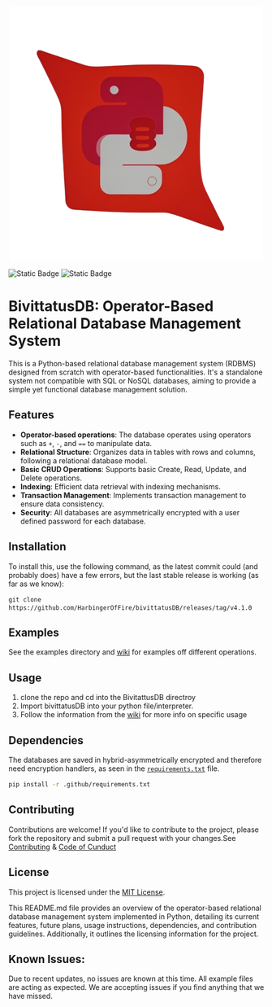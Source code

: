 <p align="center">
<img src="./logo.png" />
</p>

![Static Badge](https://img.shields.io/badge/Version-4.1.0-%20green)
![Static Badge](https://img.shields.io/badge/Language%20-%20Python%20(3.x)-blue)

# BivittatusDB: Operator-Based Relational Database Management System

This is a Python-based relational database management system (RDBMS) designed from scratch with operator-based functionalities. It's a standalone system not compatible with SQL or NoSQL databases, aiming to provide a simple yet functional database management solution.

## Features
- **Operator-based operations**: The database operates using operators such as `+`, `-`, and `==` to manipulate data.
- **Relational Structure**: Organizes data in tables with rows and columns, following a relational database model.
- **Basic CRUD Operations**: Supports basic Create, Read, Update, and Delete operations.
- **Indexing**: Efficient data retrieval with indexing mechanisms.
- **Transaction Management**: Implements transaction management to ensure data consistency.
- **Security**: All databases are asymmetrically encrypted with a user defined password for each database.

## Installation
To install this, use the following command, as the latest commit could (and probably does) have a few errors, but the last stable release is working (as far as we know):
```
git clone https://github.com/HarbingerOfFire/bivittatusDB/releases/tag/v4.1.0
```

## Examples
See the examples directory and [wiki](https://github.com/HarbingerOfFire/PYDB/wiki) for examples off different operations.

## Usage
1. clone the repo and cd into the BivitattusDB directroy
2. Import bivittatusDB into your python file/interpreter.
3. Follow the information from the [wiki](https://github.com/HarbingerOfFire/PYDB/wiki) for more info on specific usage

## Dependencies
The databases are saved in hybrid-asymmetrically encrypted and therefore need encryption handlers, as seen in the [`requirements.txt`](.github/requirements.txt) file.
```bash
pip install -r .github/requirements.txt
```

## Contributing
Contributions are welcome! If you'd like to contribute to the project, please fork the repository and submit a pull request with your changes.See [Contributing](.github/CONTRIBUTING.md) & [Code of Cunduct](.github/CODE_OF_CONDUCT.md)

## License
This project is licensed under the [MIT License](.github/LICENSE).

This README.md file provides an overview of the operator-based relational database management system implemented in Python, detailing its current features, future plans, usage instructions, dependencies, and contribution guidelines. Additionally, it outlines the licensing information for the project.

## Known Issues: 
Due to recent updates, no issues are known at this time. All example files are acting as expected. We are accepting issues if you find anything that we have missed.